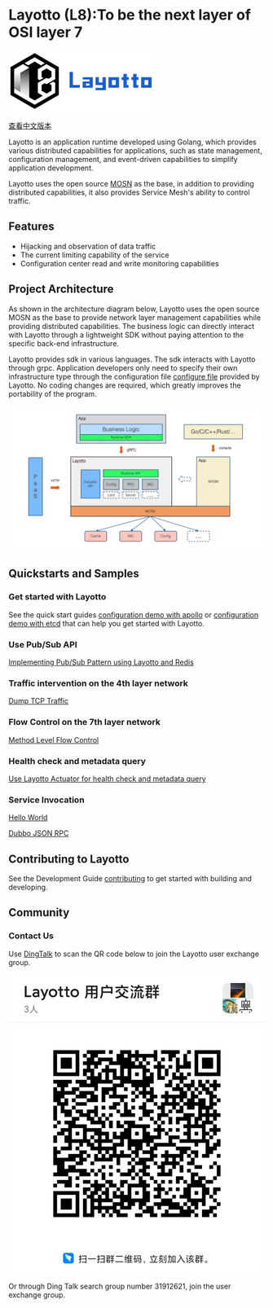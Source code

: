 # Layotto (L8):To be the next layer of OSI layer 7
<img src="/img/logo/grey2-1.svg" height="120px">

[查看中文版本](README-ZH.md)

Layotto is an application runtime developed using Golang, which provides various distributed capabilities for applications, such as state management, configuration management, and event-driven capabilities to simplify application development.

Layotto uses the open source [MOSN](https://github.com/mosn/mosn) as the base, in addition to providing distributed capabilities, it also provides Service Mesh's ability to control traffic.

## Features

- Hijacking and observation of data traffic
- The current limiting capability of the service
- Configuration center read and write monitoring capabilities

## Project Architecture

As shown in the architecture diagram below, Layotto uses the open source MOSN as the base to provide network layer management capabilities while providing distributed capabilities. The business logic can directly interact with Layotto through a lightweight SDK without paying attention to the specific back-end infrastructure.

Layotto provides sdk in various languages. The sdk interacts with Layotto through grpc. Application developers only need to specify their own infrastructure type through the configuration file [configure file](./configs/runtime_config.json) provided by Layotto. No coding changes are required, which greatly improves the portability of the program.

![Architecture](img/runtime-architecture.png)

## Quickstarts and Samples

### Get started with Layotto

See the quick start guides [configuration demo with apollo](docs/en/start/configuration/start-apollo.md) or [configuration demo with etcd](docs/en/start/configuration/start.md) that can help you get started with Layotto.

### Use Pub/Sub API

[Implementing Pub/Sub Pattern using Layotto and Redis](docs/en/start/pubsub/start.md)

### Traffic intervention on the 4th layer network

[Dump TCP Traffic](docs/en/start/network_filter/tcpcopy.md)

### Flow Control on the 7th layer network

[Method Level Flow Control](docs/en/start/stream_filter/flow_control.md)

### Health check and metadata query

[Use Layotto Actuator for health check and metadata query](docs/en/start/actuator/start.md)

### Service Invocation

[Hello World](docs/en/start/rpc/helloworld.md)

[Dubbo JSON RPC](docs/en/start/rpc/dubbo_json_rpc.md)

## Contributing to Layotto

See the Development Guide [contributing](CONTRIBUTING.md) to get started with building and developing.

## Community

### Contact Us

Use [DingTalk](https://www.dingtalk.com/en) to scan the QR code below to join the Layotto user exchange group.

![Ding Talk Group QR Code](img/ding-talk-group-1.jpg)

Or through Ding Talk search group number 31912621, join the user exchange group.